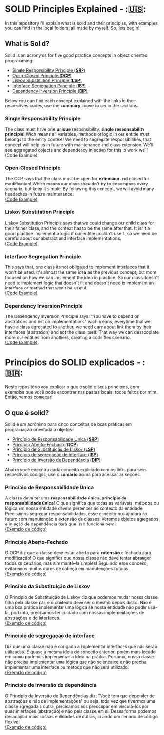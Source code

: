 # SOLID Principles Explained - :🇺🇸:

In this repository i'll explain what is solid and their principles, with examples you can find in the local folders, all made by myself. So, lets begin!

## What is Solid?
Solid is an acronyms for five good practice concepts in object oriented programming:
* [Single Responsibility Principle (__SRP__)](#srpUs)
* [Open-Closed Principle (__OCP__)](#ocpUs)
* [Liskov Substitution Principle (__LSP__)](#lspUs)
* [Interface Segregation Principle (__ISP__)](#ispUs)
* [Dependency Inversion Principle (__DIP__)](#dipUs)

Below you can find each concept explained with the links to their respectives codes, use the __summary__ above to get in the sections.

### Single Responsability Principle <a name="srpUs"></a>
The class must have one __unique__ responsibility, __single responsability principle__! Wich means all variables, methods or logic in our entitie must belongs to the entity context! We need to segregate responsibilities, that concept will
help us in future with maintenance and class extension. We'll see aggregated objects and dependency injection for this to work well!
<br />[(Code Example)](https://github.com/SirS4lute/SOLID-Principles/tree/master/srp)

### Open-Closed Principle <a name="ocpUs"></a>
The OCP says that the class must be open for __extension__ and closed for modification! Which means our class shouldn't try to encompass every scenario, but keep it simple! 
By following this concept, we will avoid many headaches in future maintenance. 
<br />[(Code Example)](https://github.com/SirS4lute/SOLID-Principles/tree/master/ocp)

### Liskov Substitution Principle <a name="lspUs"></a>
Liskov Substitution Principle says that we could change our child class for their father class, and the context has to be the same after that. It isn't a good practice implement a logic if our entitie couldn't use it, 
so we need be careful about our abstract and interface implementations.
<br />[(Code Example)](https://github.com/SirS4lute/SOLID-Principles/tree/master/lsp)

### Interface Segregation Principle <a name="ispUs"></a>
This says that, one class its not obligated to implement interfaces that it won't be used. It's almost the same idea as the previous concept, but more focused on how we can implement the idea in practice. 
So our class doesn't need to implement logic that doesn't fit and doesn't need to implement an interface or method that won't be useful.
<br />[(Code Example)](https://github.com/SirS4lute/SOLID-Principles/tree/master/isp)

### Dependency Inversion Principle <a name="dipUs"></a>
The Dependency Inversion Principle says: "You have to depend on abstrations and not on implementations" wich means, everytime that we have a class agregated to another, 
we need care about link them by their interfaces (abstration) and not the class itself. That way we can desacoplate more our entities from anothers, creating a code flex scenario.
<br />[(Code Example)](https://github.com/SirS4lute/SOLID-Principles/tree/master/dip)

# Princípios do SOLID explicados - :🇧🇷:

Neste repositório vou explicar o que é solid e seus princípios, com exemplos que você pode encontrar nas pastas locais, todos feitos por mim. Então, vamos começar!

## O que é solid?
Solid é um acrônimo para cinco conceitos de boas práticas em programação orientada a objetos:
* [Princípio de Responsabilidade Única (__SRP__)](#srpBr)
* [Princípio Aberto-Fechado (__OCP__)](#ocpBr)
* [Princípio de Substituição de Liskov (__LSP__)](#lspBr)
* [Princípio de segregação de interface (__ISP__)](#ispBr)
* [Princípio de Inversão de Dependência (__DIP__)](#dipBr)

Abaixo você encontra cada conceito explicado com os links para seus respectivos códigos, use o __sumário__ acima para acessar as seções.

### Princípio de Responsabilidade Única <a name="srpBr"></a>
A classe deve ter uma __responsabilidade única__, __princípio de responsabilidade única__! O que significa que todas as variáveis, métodos ou lógica em nossa entidade devem pertencer ao contexto da entidade! 
Precisamos segregar responsabilidades, esse conceito nos ajudará no futuro com manutenção e extensão de classes. Veremos objetos agregados e injeção de dependência para que isso funcione bem!
<br />[(Exemplo de código)](https://github.com/SirS4lute/SOLID-Principles/tree/master/srp)

### Princípio Aberto-Fechado <a name="ocpBr"></a>
O OCP diz que a classe deve estar aberta para __extensão__ e fechada para modificação! O que significa que nossa classe não deve tentar abranger todos os cenários, mas sim mantê-la simples!
Seguindo esse conceito, evitaremos muitas dores de cabeça em manutenções futuras.
<br />[(Exemplo de código)](https://github.com/SirS4lute/SOLID-Principles/tree/master/ocp)

### Princípio da Substituição de Liskov <a name="lspBr"></a>
O Princípio de Substituição de Liskov diz que podemos mudar nossa classe filha pela classe pai, e o contexto deve ser o mesmo depois disso. Não é uma boa prática implementar uma lógica se nossa entidade não puder usá-la,
portanto, precisamos ter cuidado com nossas implementações de abstrações e de interfaces.
<br />[(Exemplo de código)](https://github.com/SirS4lute/SOLID-Principles/tree/master/lsp)

### Princípio de segregação de interface <a name="ispBr"></a>
Diz que uma classe não é obrigada a implementar interfaces que não serão utilizadas. É quase a mesma ideia do conceito anterior, porém mais focado em como podemos implementar a ideia na prática.
Portanto, nossa classe não precisa implementar uma lógica que não se encaixe e não precisa implementar uma interface ou método que não será utilizado.
<br />[(Exemplo de código)](https://github.com/SirS4lute/SOLID-Principles/tree/master/isp)

### Princípio de inversão de dependência <a name="dipBr"></a>
O Princípio da Inversão de Dependências diz: "Você tem que depender de abstrações e não de implementações" ou seja, toda vez que tivermos uma classe agregada a outra,
precisamos nos preocupar em vinculá-los por suas interfaces (abstração) e não pela classe em si. Dessa forma podemos desacoplar mais nossas entidades de outras, criando um cenário de código flexível.
<br />[(Exemplo de código)](https://github.com/SirS4lute/SOLID-Principles/tree/master/dip)
